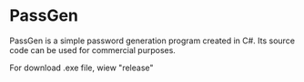 # PassGen
 PassGen is a simple password generation program created in C#. Its source code can be used for commercial purposes.

For download .exe file, wiew "release"
